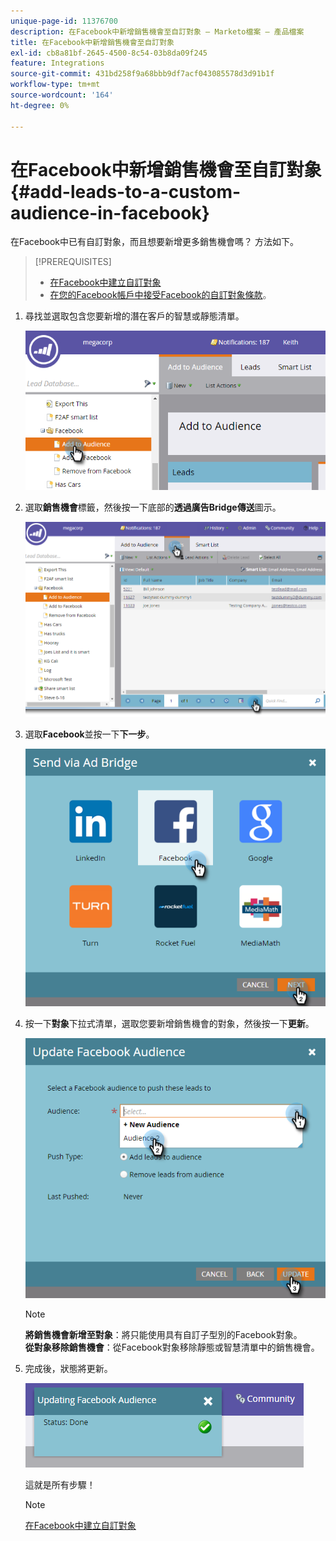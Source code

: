 ```yaml
---
unique-page-id: 11376700
description: 在Facebook中新增銷售機會至自訂對象 — Marketo檔案 — 產品檔案
title: 在Facebook中新增銷售機會至自訂對象
exl-id: cb8a81bf-2645-4500-8c54-03b8da09f245
feature: Integrations
source-git-commit: 431bd258f9a68bbb9df7acf043085578d3d91b1f
workflow-type: tm+mt
source-wordcount: '164'
ht-degree: 0%

---
```


# 在Facebook中新增銷售機會至自訂對象 {#add-leads-to-a-custom-audience-in-facebook}

在Facebook中已有自訂對象，而且想要新增更多銷售機會嗎？ 方法如下。

>[!PREREQUISITES]
>
>* [在Facebook中建立自訂對象](/help/marketo/product-docs/demand-generation/facebook/create-a-custom-audience-in-facebook.md)
>* [在您的Facebook帳戶中接受Facebook的自訂對象條款](https://www.facebook.com/ads/manage/customaudiences/tos.php)。
>

1. 尋找並選取包含您要新增的潛在客戶的智慧或靜態清單。

   ![](assets/one.png)

1. 選取&#x200B;**銷售機會**&#x200B;標籤，然後按一下底部的&#x200B;**透過廣告Bridge傳送**&#x200B;圖示。

   ![](assets/two-1.png)

1. 選取&#x200B;**Facebook**&#x200B;並按一下&#x200B;**下一步**。

   ![](assets/three.png)

1. 按一下&#x200B;**對象**&#x200B;下拉式清單，選取您要新增銷售機會的對象，然後按一下&#x200B;**更新**。

   ![](assets/4.png)

   >[!NOTE]
   >
   >**將銷售機會新增至對象**：將只能使用具有自訂子型別的Facebook對象。\
   >**從對象移除銷售機會**：從Facebook對象移除靜態或智慧清單中的銷售機會。

1. 完成後，狀態將更新。

   ![](assets/five-1.png)

   這就是所有步驟！

   >[!NOTE]
   >
   >[在Facebook中建立自訂對象](/help/marketo/product-docs/demand-generation/facebook/create-a-custom-audience-in-facebook.md)
